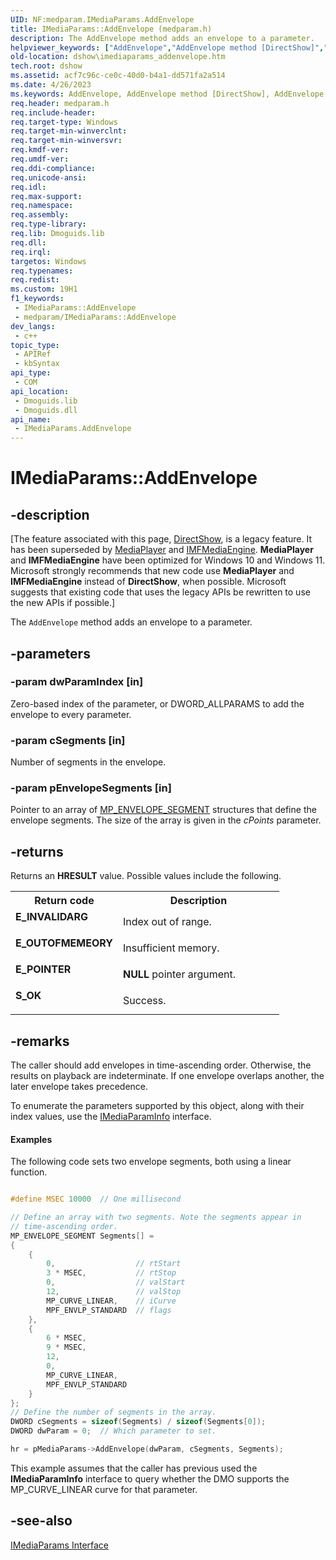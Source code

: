 ```yaml
---
UID: NF:medparam.IMediaParams.AddEnvelope
title: IMediaParams::AddEnvelope (medparam.h)
description: The AddEnvelope method adds an envelope to a parameter.
helpviewer_keywords: ["AddEnvelope","AddEnvelope method [DirectShow]","AddEnvelope method [DirectShow]","IMediaParams interface","IMediaParams interface [DirectShow]","AddEnvelope method","IMediaParams.AddEnvelope","IMediaParams::AddEnvelope","IMediaParamsAddEnvelope","dshow.imediaparams_addenvelope","medparam/IMediaParams::AddEnvelope"]
old-location: dshow\imediaparams_addenvelope.htm
tech.root: dshow
ms.assetid: acf7c96c-ce0c-40d0-b4a1-dd571fa2a514
ms.date: 4/26/2023
ms.keywords: AddEnvelope, AddEnvelope method [DirectShow], AddEnvelope method [DirectShow],IMediaParams interface, IMediaParams interface [DirectShow],AddEnvelope method, IMediaParams.AddEnvelope, IMediaParams::AddEnvelope, IMediaParamsAddEnvelope, dshow.imediaparams_addenvelope, medparam/IMediaParams::AddEnvelope
req.header: medparam.h
req.include-header: 
req.target-type: Windows
req.target-min-winverclnt: 
req.target-min-winversvr: 
req.kmdf-ver: 
req.umdf-ver: 
req.ddi-compliance: 
req.unicode-ansi: 
req.idl: 
req.max-support: 
req.namespace: 
req.assembly: 
req.type-library: 
req.lib: Dmoguids.lib
req.dll: 
req.irql: 
targetos: Windows
req.typenames: 
req.redist: 
ms.custom: 19H1
f1_keywords:
 - IMediaParams::AddEnvelope
 - medparam/IMediaParams::AddEnvelope
dev_langs:
 - c++
topic_type:
 - APIRef
 - kbSyntax
api_type:
 - COM
api_location:
 - Dmoguids.lib
 - Dmoguids.dll
api_name:
 - IMediaParams.AddEnvelope
---
```


# IMediaParams::AddEnvelope


## -description

\[The feature associated with this page, [DirectShow](/windows/win32/directshow/directshow), is a legacy feature. It has been superseded by [MediaPlayer](/uwp/api/Windows.Media.Playback.MediaPlayer) and [IMFMediaEngine](/windows/win32/api/mfmediaengine/nn-mfmediaengine-imfmediaengine). **MediaPlayer** and **IMFMediaEngine** have been optimized for Windows 10 and Windows 11. Microsoft strongly recommends that new code use **MediaPlayer** and **IMFMediaEngine** instead of **DirectShow**, when possible. Microsoft suggests that existing code that uses the legacy APIs be rewritten to use the new APIs if possible.\]

The <code>AddEnvelope</code> method adds an envelope to a parameter.

## -parameters

### -param dwParamIndex [in]

Zero-based index of the parameter, or DWORD_ALLPARAMS to add the envelope to every parameter.

### -param cSegments [in]

Number of segments in the envelope.

### -param pEnvelopeSegments [in]

Pointer to an array of <a href="/previous-versions/windows/desktop/api/medparam/ns-medparam-mp_envelope_segment">MP_ENVELOPE_SEGMENT</a> structures that define the envelope segments. The size of the array is given in the <i>cPoints</i> parameter.

## -returns

Returns an <b>HRESULT</b> value. Possible values include the following.

<table>
<tr>
<th>Return code</th>
<th>Description</th>
</tr>
<tr>
<td width="40%">
<dl>
<dt><b>E_INVALIDARG</b></dt>
</dl>
</td>
<td width="60%">
Index out of range.

</td>
</tr>
<tr>
<td width="40%">
<dl>
<dt><b>E_OUTOFMEMEORY</b></dt>
</dl>
</td>
<td width="60%">
Insufficient memory.

</td>
</tr>
<tr>
<td width="40%">
<dl>
<dt><b>E_POINTER</b></dt>
</dl>
</td>
<td width="60%">
<b>NULL</b> pointer argument.

</td>
</tr>
<tr>
<td width="40%">
<dl>
<dt><b>S_OK</b></dt>
</dl>
</td>
<td width="60%">
Success.

</td>
</tr>
</table>

## -remarks

The caller should add envelopes in time-ascending order. Otherwise, the results on playback are indeterminate. If one envelope overlaps another, the later envelope takes precedence.

To enumerate the parameters supported by this object, along with their index values, use the <a href="/windows/desktop/api/medparam/nn-medparam-imediaparaminfo">IMediaParamInfo</a> interface.


#### Examples

The following code sets two envelope segments, both using a linear function.


```cpp

#define MSEC 10000  // One millisecond

// Define an array with two segments. Note the segments appear in 
// time-ascending order.
MP_ENVELOPE_SEGMENT Segments[] =
{
    {  
        0,                  // rtStart
        3 * MSEC,           // rtStop
        0,                  // valStart
        12,                 // valStop
        MP_CURVE_LINEAR,    // iCurve
        MPF_ENVLP_STANDARD  // flags
    },
    {  
        6 * MSEC,
        9 * MSEC,
        12,
        0,
        MP_CURVE_LINEAR,
        MPF_ENVLP_STANDARD
    }
};
// Define the number of segments in the array.
DWORD cSegments = sizeof(Segments) / sizeof(Segments[0]);
DWORD dwParam = 0;  // Which parameter to set.

hr = pMediaParams->AddEnvelope(dwParam, cSegments, Segments);

```


This example assumes that the caller has previous used the <b>IMediaParamInfo</b> interface to query whether the DMO supports the MP_CURVE_LINEAR curve for that parameter.

<div class="code"></div>

## -see-also

<a href="/windows/desktop/api/medparam/nn-medparam-imediaparams">IMediaParams Interface</a>